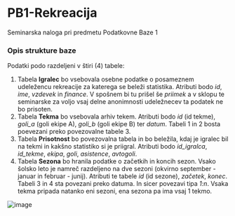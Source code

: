 # PB1-Rekreacija
Seminarska naloga pri predmetu Podatkovne Baze 1



### Opis strukture baze
Podatki podo razdeljeni v štiri (4) tabele:
1. Tabela **Igralec** bo vsebovala osebne podatke o posameznem udeležencu rekreacije za katerega se beleži statistika. Atributi bodo *id*, *ime*, *vzdevek* in *finance*. V spošnem bi tu prišel še *priimek* a v sklopu te seminarske za voljo vsaj delne anonimnosti udeležnecev ta podatek ne bo prisoten.
2. Tabela **Tekma** bo vsebovala arhiv tekem. Atributi bodo *id* (id tekme), *goli_a* (goli ekipe A), *goli_b* (goli ekipe B) ter *datum*. Tabeli 1 in 2 bosta poevezani preko povezovalne tabele 3.
3. Tabela **Prisotnost** bo povezovalna tabela in bo beležila, kdaj je igralec bil na tekmi in kakšno statistiko si je priigral. Atributi bodo *id_igralca*, *id_tekme*, *ekipa*, *goli*, *asistence*, *avtogoli*.
4. Tabela **Sezona** bo hranila podatke o začetkih in koncih sezon. Vsako šolsko leto je namreč razdeljeno na dve sezoni (okvirno september - januar in februar - junij). Atributi te tabele *id* (id sezone), *začetek*, *konec*. Tabeli 3 in 4 sta povezani preko datuma. In sicer povezavi tipa *1:n*. Vsaka tekma pripada natanko eni sezoni, ena sezona pa ima vsaj 1 tekmo.


![image](https://github.com/user-attachments/assets/d6c4addf-0f63-4d3d-85fa-cbcb5b30d510)

